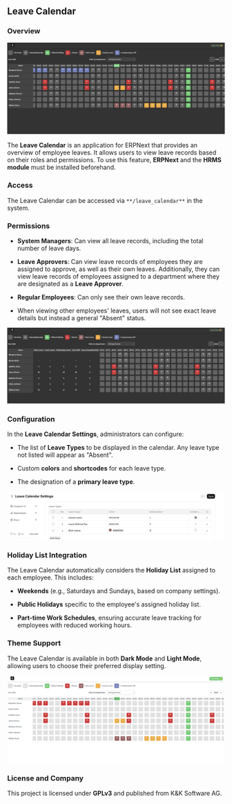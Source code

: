 ## Leave Calendar

### Overview

![Leave Calendar](leave_calendar.png)

The **Leave Calendar** is an application for ERPNext that provides an overview of employee leaves. It allows users to view leave records based on their roles and permissions. To use this feature, **ERPNext** and the **HRMS module** must be installed beforehand.

### Access

The Leave Calendar can be accessed via `**/leave_calendar**` in the system.

### Permissions

- **System Managers**: Can view all leave records, including the total number of leave days.
    
- **Leave Approvers**: Can view leave records of employees they are assigned to approve, as well as their own leaves. Additionally, they can view leave records of employees assigned to a department where they are designated as a **Leave Approver**.
    
- **Regular Employees**: Can only see their own leave records.
    
- When viewing other employees' leaves, users will not see exact leave details but instead a general "Absent" status.
    
![Restricted Leave Calendar View and Leave Days](restricted_leave_calendar.png)

### Configuration

In the **Leave Calendar Settings**, administrators can configure:

- The list of **Leave Types** to be displayed in the calendar. Any leave type not listed will appear as "Absent".
    
- Custom **colors** and **shortcodes** for each leave type.
    
- The designation of a **primary leave type**.

![Leave Calendar Settings](leave_calendar_settings.png)

### Holiday List Integration

The Leave Calendar automatically considers the **Holiday List** assigned to each employee. This includes:

- **Weekends** (e.g., Saturdays and Sundays, based on company settings).
    
- **Public Holidays** specific to the employee's assigned holiday list.
    
- **Part-time Work Schedules**, ensuring accurate leave tracking for employees with reduced working hours.
    

### Theme Support

The Leave Calendar is available in both **Dark Mode** and **Light Mode**, allowing users to choose their preferred display setting.

![Light Mode Leave Calendar](light_mode_leave_calendar.png)

### License and Company

This project is licensed under **GPLv3** and published from K&K Software AG.